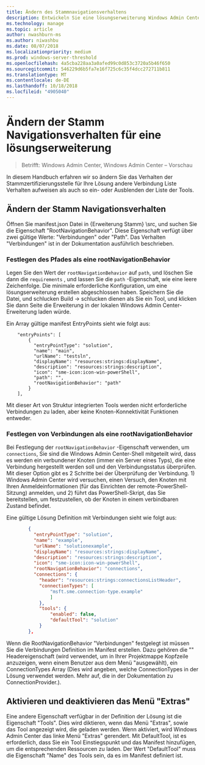 ```yaml
---
title: Ändern des Stammnavigationsverhaltens
description: Entwickeln Sie eine lösungserweiterung Windows Admin Center SDK (Projekt Honolulu) - Stamm-Navigationsverhalten ändern
ms.technology: manage
ms.topic: article
author: nwashburn-ms
ms.author: niwashbu
ms.date: 08/07/2018
ms.localizationpriority: medium
ms.prod: windows-server-threshold
ms.openlocfilehash: 4a5cba228aa3a0afed99c0d853c3720a5b46f650
ms.sourcegitcommit: 546229d6b5fa7e16f725c6c35f4dcc272711b811
ms.translationtype: MT
ms.contentlocale: de-DE
ms.lasthandoff: 10/18/2018
ms.locfileid: "4905040"
---
```

# Ändern der Stamm Navigationsverhalten für eine lösungserweiterung

>Betrifft: Windows Admin Center, Windows Admin Center – Vorschau

In diesem Handbuch erfahren wir so ändern Sie das Verhalten der Stammzertifizierungsstelle für Ihre Lösung andere Verbindung Liste Verhalten aufweisen als auch so ein- oder Ausblenden der Liste der Tools.

## Ändern der Stamm Navigationsverhalten

Öffnen Sie manifest.json Datei in {Erweiterung Stamm} \src, und suchen Sie die Eigenschaft "RootNavigationBehavior". Diese Eigenschaft verfügt über zwei gültige Werte: "Verbindungen" oder "Path". Das Verhalten "Verbindungen" ist in der Dokumentation ausführlich beschrieben.

### Festlegen des Pfades als eine rootNavigationBehavior

Legen Sie den Wert der ```rootNavigationBehavior``` auf ```path```, und löschen Sie dann die ```requirements``` , und lassen Sie die ```path``` -Eigenschaft, wie eine leere Zeichenfolge. Die minimale erforderliche Konfiguration, um eine lösungserweiterung erstellen abgeschlossen haben. Speichern Sie die Datei, und schlucken Build -> schlucken dienen als Sie ein Tool, und klicken Sie dann Seite die Erweiterung in der lokalen Windows Admin Center-Erweiterung laden würde.

Ein Array gültige manifest EntryPoints sieht wie folgt aus:
```
    "entryPoints": [
        {
          "entryPointType": "solution",
          "name": "main",
          "urlName": "testsln",
          "displayName": "resources:strings:displayName",
          "description": "resources:strings:description",
          "icon": "sme-icon:icon-win-powerShell",
          "path": "",
          "rootNavigationBehavior": "path"
        }
    ],
```

Mit dieser Art von Struktur integrierten Tools werden nicht erforderliche Verbindungen zu laden, aber keine Knoten-Konnektivität Funktionen entweder.

### Festlegen von Verbindungen als eine rootNavigationBehavior

Bei Festlegung der ```rootNavigationBehavior``` -Eigenschaft verwenden, um ```connections```, Sie sind die Windows Admin Center-Shell mitgeteilt wird, dass es werden ein verbundener Knoten (immer ein Server eines Typs), die eine Verbindung hergestellt werden soll und den Verbindungsstatus überprüfen. Mit dieser Option gibt es 2 Schritte bei der Überprüfung der Verbindung. 1) Windows Admin Center wird versuchen, einen Versuch, den Knoten mit Ihren Anmeldeinformationen (für das Einrichten der remote-PowerShell-Sitzung) anmelden, und 2) führt das PowerShell-Skript, das Sie bereitstellen, um festzustellen, ob der Knoten in einem verbindbaren Zustand befindet.

Eine gültige Lösung Definition mit Verbindungen sieht wie folgt aus:

``` json
        {
          "entryPointType": "solution",
          "name": "example",
          "urlName": "solutionexample",
          "displayName": "resources:strings:displayName",
          "description": "resources:strings:description",
          "icon": "sme-icon:icon-win-powerShell",
          "rootNavigationBehavior": "connections",
          "connections": {
            "header": "resources:strings:connectionsListHeader",
            "connectionTypes": [
                "msft.sme.connection-type.example"
                ]
            },
            "tools": {
                "enabled": false,
                "defaultTool": "solution"
            }
        },
```

Wenn die RootNavigationBehavior "Verbindungen" festgelegt ist müssen Sie die Verbindungen Definition im Manifest erstellen. Dazu gehören die "" Headereigenschaft (wird verwendet, um in Ihrer Projektmappe Kopfzeile anzuzeigen, wenn einem Benutzer aus dem Menü "ausgewählt), ein ConnectionTypes Array (Dies wird angeben, welche ConnectionTypes in der Lösung verwendet werden. Mehr auf, die in der Dokumentation zu ConnectionProvider.).

## Aktivieren und deaktivieren das Menü "Extras" ##

Eine andere Eigenschaft verfügbar in der Definition der Lösung ist die Eigenschaft "Tools". Dies wird diktieren, wenn das Menü "Extras", sowie das Tool angezeigt wird, die geladen werden. Wenn aktiviert, wird Windows Admin Center das linke Menü "Extras" gerendert. Mit DefaultTool, ist es erforderlich, dass Sie ein Tool Einstiegspunkt und das Manifest hinzufügen, um die entsprechenden Ressourcen zu laden. Der Wert "DefaultTool" muss die Eigenschaft "Name" des Tools sein, da es im Manifest definiert ist.
